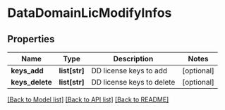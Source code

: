 # DataDomainLicModifyInfos

## Properties
Name | Type | Description | Notes
------------ | ------------- | ------------- | -------------
**keys_add** | **list[str]** | DD license keys to add | [optional] 
**keys_delete** | **list[str]** | DD license keys to delete | [optional] 

[[Back to Model list]](../README.md#documentation-for-models) [[Back to API list]](../README.md#documentation-for-api-endpoints) [[Back to README]](../README.md)


